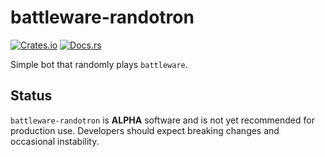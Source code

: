 # battleware-randotron

[![Crates.io](https://img.shields.io/crates/v/battleware-randotron.svg)](https://crates.io/crates/battleware-randotron)
[![Docs.rs](https://docs.rs/battleware-randotron/badge.svg)](https://docs.rs/battleware-randotron)

Simple bot that randomly plays `battleware`.

## Status

`battleware-randotron` is **ALPHA** software and is not yet recommended for production use. Developers should expect breaking changes and occasional instability.
